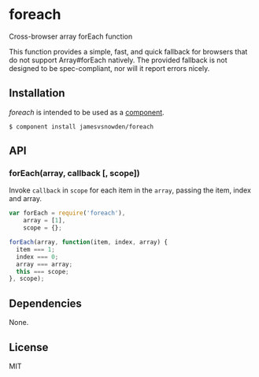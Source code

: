 
# foreach

Cross-browser array forEach function

This function provides a simple, fast, and quick fallback for browsers
that do not support Array#forEach natively. The provided fallback is not
designed to be spec-compliant, nor will it report errors nicely.

## Installation

*foreach* is intended to be used as a [component](https://github.com/component/component).

    $ component install jamesvsnowden/foreach

## API

### forEach(array, callback [, scope])

Invoke `callback` in `scope` for each item in the `array`, passing the
item, index and array.

```js
var forEach = require('foreach'),
    array = [1],
    scope = {};

forEach(array, function(item, index, array) {
  item === 1;
  index === 0;
  array === array;
  this === scope;
}, scope);
```

## Dependencies

None.

## License

  MIT
